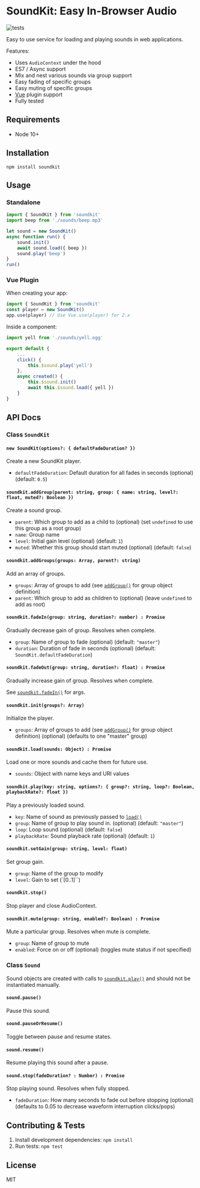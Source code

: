 SoundKit: Easy In-Browser Audio
===============================

![tests](https://github.com/foxxyz/soundkit/workflows/tests/badge.svg)

Easy to use service for loading and playing sounds in web applications.

Features:

 * Uses `AudioContext` under the hood
 * ES7 / Async support
 * Mix and nest various sounds via group support
 * Easy fading of specific groups
 * Easy muting of specific groups
 * [Vue](https://vuejs.org/) plugin support
 * Fully tested

Requirements
------------

 * Node 10+

Installation
------------

```shell
npm install soundkit
```

Usage
-----

### Standalone

```javascript
import { SoundKit } from 'soundkit'
import beep from './sounds/beep.mp3'

let sound = new SoundKit()
async function run() {
    sound.init()
    await sound.load({ beep })
    sound.play('beep')
}
run()
```

### Vue Plugin

When creating your app:

```javascript
import { SoundKit } from 'soundkit'
const player = new SoundKit()
app.use(player) // Use Vue.use(player) for 2.x
```

Inside a component:

```javascript
import yell from './sounds/yell.ogg'

export default {
    ...
    click() {
        this.$sound.play('yell')
    },
    async created() {
        this.$sound.init()
        await this.$sound.load({ yell })
    }
}
```

API Docs
--------

### Class `SoundKit`

#### `new SoundKit(options?: { defaultFadeDuration? })`

Create a new SoundKit player.

 * `defaultFadeDuration`: Default duration for all fades in seconds (optional) (default: `0.5`)

#### `soundkit.addGroup(parent: string, group: { name: string, level?: float, muted?: Boolean })`

Create a sound group.

 * `parent`: Which group to add as a child to (optional) (set `undefined` to use this group as a root group)
 * `name`: Group name
 * `level`: Initial gain level (optional) (default: `1`)
 * `muted`: Whether this group should start muted (optional) (default: `false`)

#### `soundkit.addGroups(groups: Array, parent?: string)`

Add an array of groups.

 * `groups`: Array of groups to add (see [`addGroup()`](#soundkitaddgroupparent-string--name-string-level-float-muted-boolean-) for group object definition)
 * `parent`: Which group to add as children to (optional) (leave `undefined` to add as root)

#### `soundkit.fadeIn(group: string, duration?: number) : Promise`

Gradually decrease gain of group. Resolves when complete.

 * `group`: Name of group to fade (optional) (default: `"master"`)
 * `duration`: Duration of fade in seconds (optional) (default: `SoundKit.defaultFadeDuration`)

#### `soundkit.fadeOut(group: string, duration?: float) : Promise`

Gradually increase gain of group. Resolves when complete.

See [`soundkit.fadeIn()`](#soundkitfadeingroup-string-duration-float--promise) for args.

#### `soundkit.init(groups?: Array)`

Initialize the player.

 * `groups`: Array of groups to add (see [`addGroup()`](#soundkitaddgroupparent-string--name-string-level-float-muted-boolean-) for group object definition) (optional) (defaults to one "master" group)

#### `soundkit.load(sounds: Object) : Promise`

Load one or more sounds and cache them for future use.

 * `sounds`: Object with name keys and URI values

#### `soundkit.play(key: string, options?: { group?: string, loop?: Boolean, playbackRate?: float })`

Play a previously loaded sound.

 * `key`: Name of sound as previously passed to [`load()`](#soundkitloadsounds-object--promise)
 * `group`: Name of group to play sound in. (optional) (default: `"master"`)
 * `loop`: Loop sound (optional) (default: `false`)
 * `playbackRate`: Sound playback rate (optional) (default: `1`)

#### `soundkit.setGain(group: string, level: float)`

Set group gain.

 * `group`: Name of the group to modify
 * `level`: Gain to set (`[0..1]``)

#### `soundkit.stop()`

Stop player and close AudioContext.

#### `soundkit.mute(group: string, enabled?: Boolean) : Promise`

Mute a particular group. Resolves when mute is complete.

 * `group`: Name of group to mute
 * `enabled`: Force on or off (optional) (toggles mute status if not specified)

### Class `Sound`

Sound objects are created with calls to [`soundkit.play()`](#soundkitplaykey-string-options--group-string-loop-boolean-playbackrate-float-) and should not be instantiated manually.

#### `sound.pause()`

Pause this sound.

#### `sound.pauseOrResume()`

Toggle between pause and resume states.

#### `sound.resume()`

Resume playing this sound after a pause.

#### `sound.stop(fadeDuration? : Number) : Promise`

Stop playing sound. Resolves when fully stopped.

 * `fadeDuration`: How many seconds to fade out before stopping (optional) (defaults to 0.05 to decrease waveform interruption clicks/pops)

Contributing & Tests
--------------------

1. Install development dependencies: `npm install`
2. Run tests: `npm test`

License
-------

MIT
